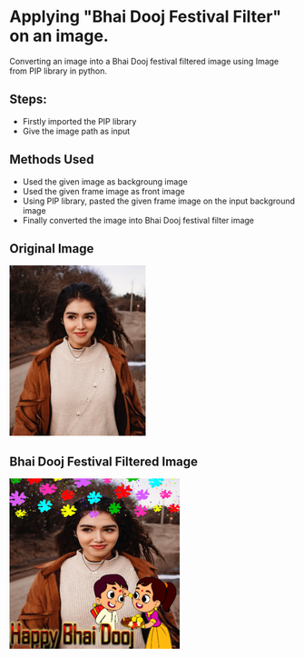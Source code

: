 # Applying "Bhai Dooj Festival Filter" on an image.

Converting an image into a Bhai Dooj festival filtered image using Image from PIP library in python.

## Steps:
* Firstly imported the PIP library 
* Give the image path as input

## Methods Used
* Used the given image as backgroung image
* Used the given frame image as front image
* Using PIP library, pasted the given frame image on the input background image 
* Finally converted the image into Bhai Dooj festival filter image


## Original Image
<img src="Images/Image.jpg" height="300px">

## Bhai Dooj Festival Filtered Image
<img src="Images/Bhai Dooj Festival Filtered Image.png" height="300px">

